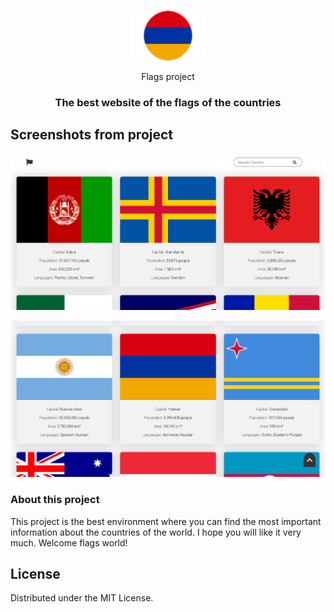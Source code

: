 <br />

<p align="center">
  <a href="https://albertbarsegyan.github.io/countries/">
    <img src="./src/logo3.png/" alt="Logo" width="120" height="80">
  </a>
  <p align='center'>
  Flags project
 <h3 align="center">The best website of the flags of the countries</h3>

## Screenshots from project

![alt text](./src/flag.png)

![alt text](./src/logo2.png)

### About this project

This project is the best environment where you can find the most important information about the countries of the world. I hope you will like it very much. Welcome flags world!

<!-- LICENSE -->

## License

Distributed under the MIT License.
